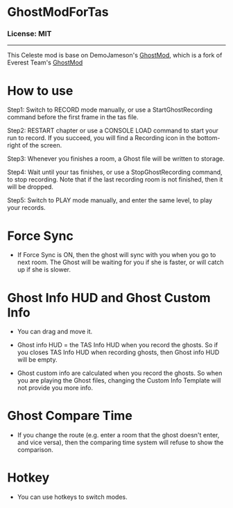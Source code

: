 # GhostModForTas

### License: MIT

----

This Celeste mod is base on DemoJameson's [GhostMod](https://github.com/DemoJameson/GhostMod), which is a fork of Everest Team's [GhostMod](https://github.com/EverestAPI/GhostMod)

# How to use

Step1: Switch to RECORD mode manually, or use a StartGhostRecording command before the first frame in the tas file.

Step2: RESTART chapter or use a CONSOLE LOAD command to start your run to record. If you succeed, you will find a Recording icon in the bottom-right of the screen.

Step3: Whenever you finishes a room, a Ghost file will be written to storage.

Step4: Wait until your tas finishes, or use a StopGhostRecording command, to stop recording. Note that if the last recording room is not finished, then it will be dropped.

Step5: Switch to PLAY mode manually, and enter the same level, to play your records.

# Force Sync

- If Force Sync is ON, then the ghost will sync with you when you go to next room. The Ghost will be waiting for you if she is faster, or will catch up if she is slower.

# Ghost Info HUD and Ghost Custom Info

- You can drag and move it.

- Ghost info HUD = the TAS Info HUD when you record the ghosts. So if you closes TAS Info HUD when recording ghosts, then Ghost info HUD will be empty.

- Ghost custom info are calculated when you record the ghosts. So when you are playing the Ghost files, changing the Custom Info Template will not provide you more info.

# Ghost Compare Time

- If you change the route (e.g. enter a room that the ghost doesn't enter, and vice versa), then the comparing time system will refuse to show the comparison.

# Hotkey

- You can use hotkeys to switch modes.